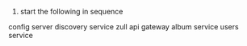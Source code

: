 1. start the following in sequence

config server
discovery service
zull api gateway
album service
users service

